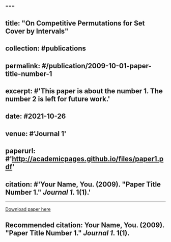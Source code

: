 ## ---
## title: "On Competitive Permutations for Set Cover by Intervals"
## collection: #publications
## permalink: #/publication/2009-10-01-paper-title-number-1
## excerpt: #'This paper is about the number 1. The number 2 is left for future work.'
## date: #2021-10-26
## venue: #'Journal 1'
## paperurl: #'http://academicpages.github.io/files/paper1.pdf'
## citation: #'Your Name, You. (2009). &quot;Paper Title Number 1.&quot; <i>Journal 1</i>. 1(1).'
---

[Download paper here](http://jackycheng1999.github.io/files/interval_cover.pdf)

## Recommended citation: Your Name, You. (2009). "Paper Title Number 1." <i>Journal 1</i>. 1(1).